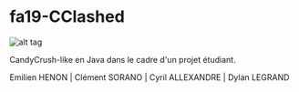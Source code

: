 # fa19-CClashed

![alt tag](http://img1.imagilive.com/0317/logo_cclashed_2.png)

CandyCrush-like en Java dans le cadre d'un projet étudiant.

Emilien HENON | Clément SORANO | Cyril ALLEXANDRE | Dylan LEGRAND
